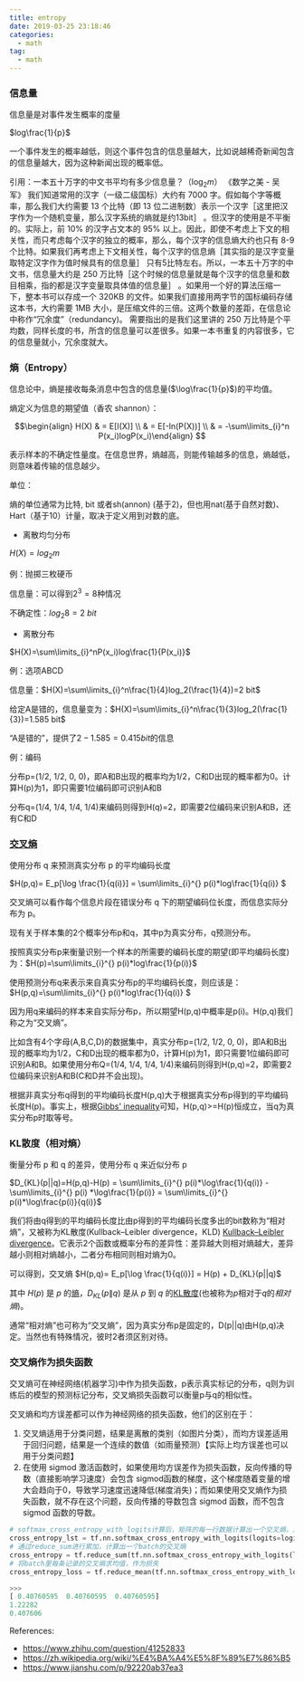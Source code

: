 ```yaml
---
title: entropy
date: 2019-03-25 23:18:46
categories:
  - math
tag: 
  - math
---
```


### 信息量

信息量是对事件发生概率的度量

$log\frac{1}{p}​$

一个事件发生的概率越低，则这个事件包含的信息量越大，比如说越稀奇新闻包含的信息量越大，因为这种新闻出现的概率低。

引用：一本五十万字的中文书平均有多少信息量？（$\log_2m$）  《数学之美 -  吴军》
我们知道常用的汉字（一级二级国标）大约有 7000 字。假如每个字等概率，那么我们大约需要 13 个比特（即 13 位二进制数）表示一个汉字［这里把汉字作为一个随机变量，那么汉字系统的熵就是约13bit］ 。但汉字的使用是不平衡的。实际上，前 10% 的汉字占文本的 95% 以上。因此，即使不考虑上下文的相关性，而只考虑每个汉字的独立的概率，那么，每个汉字的信息熵大约也只有 8-9 个比特。如果我们再考虑上下文相关性，每个汉字的信息熵［其实指的是汉字变量取特定汉字作为值时候具有的信息量］ 只有5比特左右。所以，一本五十万字的中文书，信息量大约是 250 万比特［这个时候的信息量就是每个汉字的信息量和数目相乘，指的都是汉字变量取具体值的信息量］ 。如果用一个好的算法压缩一下，整本书可以存成一个 320KB 的文件。如果我们直接用两字节的国标编码存储这本书，大约需要 1MB 大小，是压缩文件的三倍。这两个数量的差距，在信息论中称作“冗余度”（redundancy)。 需要指出的是我们这里讲的 250 万比特是个平均数，同样长度的书，所含的信息量可以差很多。如果一本书重复的内容很多，它的信息量就小，冗余度就大。

### 熵（Entropy）

信息论中，熵是接收每条消息中包含的信息量($\log\frac{1}{p}​$)的平均值。

熵定义为信息的期望值（香农 shannon）：

$$\begin{align} H(X) & = E[I(X)] \\ & = E[-ln(P(X))]  \\ & = -\sum\limits_{i}^n P(x_i)logP(x_i)\end{align} ​$$

表示样本的不确定性量度。在信息世界，熵越高，则能传输越多的信息，熵越低，则意味着传输的信息越少。

单位：

熵的单位通常为比特, bit 或者sh(annon) (基于2)，但也用nat(基于自然对数)、Hart（基于10）计量，取决于定义用到对数的底。

- 离散均匀分布

$H(X)=log_2{m}$

例：抛掷三枚硬币

信息量：可以得到$2^3=8$种情况

不确定性：$log_2{8}=2\ bit$

- 离散分布

$H(X)=\sum\limits_{i}^nP(x_i)log\frac{1}{P(x_i)}$

例：选项ABCD

信息量：$H(X)=\sum\limits_{i}^n\frac{1}{4}log_2(\frac{1}{4})=2 bit$

给定A是错的，信息量变为：$H(X)=\sum\limits_{i}^n\frac{1}{3}log_2(\frac{1}{3})=1.585 bit$

“A是错的”，提供了$2-1.585=0.415bit​$的信息

例：编码

分布p=(1/2, 1/2, 0, 0)，即A和B出现的概率均为1/2，C和D出现的概率都为0。计算H(p)为1，即只需要1位编码即可识别A和B

分布q=(1/4, 1/4, 1/4, 1/4)来编码则得到H(q)=2，即需要2位编码来识别A和B，还有C和D

### [交叉熵](https://zh.wikipedia.org/wiki/%E4%BA%A4%E5%8F%89%E7%86%B5)

使用分布 q 来预测真实分布 p 的平均编码长度

$H(p,q)= E_p[\log  \frac{1}{q(i)}] = \sum\limits_{i}^{} p(i)*log\frac{1}{q(i)} $

交叉熵可以看作每个信息片段在错误分布 q 下的期望编码位长度，而信息实际分布为 p。

现有关于样本集的2个概率分布p和q，其中p为真实分布，q预测分布。

按照真实分布p来衡量识别一个样本的所需要的编码长度的期望(即平均编码长度)为：$H(p)=\sum\limits_{i}^{} p(i)*log\frac{1}{p(i)}$

使用预测分布q来表示来自真实分布p的平均编码长度，则应该是：$H(p,q)=\sum\limits_{i}^{} p(i)*log\frac{1}{q(i)} $

因为用q来编码的样本来自实际分布p，所以期望H(p,q)中概率是p(i)。H(p,q)我们称之为“交叉熵”。

比如含有4个字母(A,B,C,D)的数据集中，真实分布p=(1/2, 1/2, 0, 0)，即A和B出现的概率均为1/2，C和D出现的概率都为0，计算H(p)为1，即只需要1位编码即可识别A和B。如果使用分布Q=(1/4, 1/4, 1/4, 1/4)来编码则得到H(p,q)=2，即需要2位编码来识别A和B(C和D并不会出现)。

根据非真实分布q得到的平均编码长度H(p,q)大于根据真实分布p得到的平均编码长度H(p)。事实上，根据[Gibbs' inequality](https://link.zhihu.com/?target=https%3A//en.wikipedia.org/wiki/Gibbs%2527_inequality)可知，H(p,q)>=H(p)恒成立，当q为真实分布p时取等号。

### KL散度（相对熵）

衡量分布 p 和 q 的差异，使用分布 q 来近似分布 p

$D_{KL}(p||q)=H(p,q)-H(p) = \sum\limits_{i}^{} p(i)*\log\frac{1}{q(i)} - \sum\limits_{i}^{} p(i) *\log\frac{1}{p(i)} = \sum\limits_{i}^{} p(i)*\log\frac{p(i)}{q(i)}$

我们将由q得到的平均编码长度比由p得到的平均编码长度多出的bit数称为“相对熵”，又被称为KL散度(Kullback–Leibler divergence，KLD) [Kullback–Leibler divergence](https://link.zhihu.com/?target=https%3A//en.wikipedia.org/wiki/Kullback%25E2%2580%2593Leibler_divergence)。它表示2个函数或概率分布的差异性：差异越大则相对熵越大，差异越小则相对熵越小，二者分布相同则相对熵为0。

可以得到，交叉熵 $H(p,q)= E_p[\log  \frac{1}{q(i)}] = H(p) + D_{KL}(p||q)$

其中 $H(p)$ 是 $p$ 的[熵](https://zh.wikipedia.org/wiki/%E4%BF%A1%E6%81%AF%E7%86%B5)，$D_{KL}(p\|q)$ 是从 $p$ 到 $q$ 的[KL散度](https://zh.wikipedia.org/w/index.php?title=KL%E6%95%A3%E5%BA%A6&action=edit&redlink=1)(也被称为*p*相对于*q*的*相对熵*)。

通常“相对熵”也可称为“交叉熵”，因为真实分布p是固定的，D(p||q)由H(p,q)决定。当然也有特殊情况，彼时2者须区别对待。

### 交叉熵作为损失函数

交叉熵可在神经网络(机器学习)中作为损失函数，p表示真实标记的分布，q则为训练后的模型的预测标记分布，交叉熵损失函数可以衡量p与q的相似性。

交叉熵和均方误差都可以作为神经网络的损失函数，他们的区别在于：

1. 交叉熵适用于分类问题，结果是离散的类别（如图片分类），而均方误差适用于回归问题，结果是一个连续的数值（如雨量预测）【实际上均方误差也可以用于分类问题】
2. 在使用 sigmod 激活函数时，如果使用均方误差作为损失函数，反向传播的导数（直接影响学习速度）会包含 sigmod函数的梯度，这个梯度随着变量的增大会趋向于0，导致学习速度迅速降低(梯度消失)；而如果使用交叉熵作为损失函数，就不存在这个问题，反向传播的导数包含 sigmod 函数，而不包含 sigmod 函数的导数。

```python
# softmax_cross_entropy_with_logits计算后，矩阵的每一行数据计算出一个交叉熵，三行数据共计算出三个交叉熵
cross_entropy_lst = tf.nn.softmax_cross_entropy_with_logits(logits=logits, labels=y_)
# 通过reduce_sum进行累加，计算出一个batch的交叉熵
cross_entropy = tf.reduce_sum(tf.nn.softmax_cross_entropy_with_logits(logits=logits, labels=y_))
# 将batch里每条记录的交叉熵求均值，作为损失
cross_entropy_loss = tf.reduce_mean(tf.nn.softmax_cross_entropy_with_logits(logits=logits, labels=y_))

>>>
[ 0.40760595  0.40760595  0.40760595]
1.22282
0.407606
```





References:
- https://www.zhihu.com/question/41252833
- https://zh.wikipedia.org/wiki/%E4%BA%A4%E5%8F%89%E7%86%B5
- https://www.jianshu.com/p/92220ab37ea3
